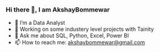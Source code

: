 ### Hi there 👋, I am AkshayBommewar


- 🔭 I’m a Data Analyst
- 🌱 Working on some industery level projects with Tainity
- 💬 Ask me about SQL, Python, Excel, Power BI
- 📫 How to reach me: akshaybommewar@gmail.com
